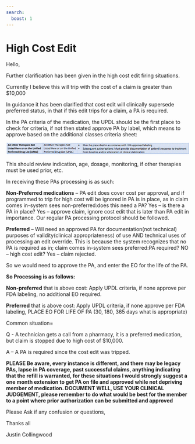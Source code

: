 ```yaml
---
search:
  boost: 1
---
```


# High Cost Edit

Hello, 

Further clarification has been given in the high cost edit firing situations.

Currently I believe this will trip with the cost of a claim is greater than $10,000

In guidance it has been clarified that cost edit will clinically supersede preferred status, in that if this edit trips for a claim, a PA is required.

In the PA criteria of the medication, the UPDL should be the first place to check for criteria, if not then stated approve PA by label, which means to approve based on the additional classes criteria sheet:

![](../../img/Pharmacist_Reference_Guide_Attachments/high_cost_edit.gif)

This should review indication, age, dosage, monitoring, if other therapies must be used prior, etc.
 
In receiving these PAs processing is as such:

**Non-Preferred medications** – PA edit does cover cost per approval, and if programmed to trip for high cost will be ignored in PA is in place, as in claim comes in-system sees non-preferred:does this need a PA? Yes – is there a PA in place? Yes – approve claim, ignore cost edit that is later than PA edit in importance. Our regular PA processing protocol should be followed.
 
**Preferred** – Will need an approved PA for documentation(not technical) purposes of validity(clinical appropriateness) of use AND technical uses of processing an edit override. This is because the system recognizes that no PA is required as in; claim comes in-system sees preferred:PA required? NO – high cost edit? Yes – claim rejected.

So we would need to approve the PA, and enter the EO for the life of the PA.
 
**So Processing is as follows:**

**Non-preferred** that is above cost: Apply UPDL criteria, if none approve per FDA labeling, no additional EO required.

**Preferred** that is above cost: Apply UPDL criteria, if none approve per FDA labeling, PLACE EO FOR LIFE OF PA (30, 180, 365 days what is appropriate)
 
Common situation=

Q - A technician gets a call from a pharmacy, it is a preferred medication, but claim is stopped due to high cost of $10,000.

A – A PA is required since the cost edit was tripped.

**PLEASE Be aware, every instance is different, and there may be legacy PAs, lapse in PA coverage, past successful claims, anything indicating that the refill is warranted, for these situations I would strongly suggest a one month extension to get PA on file and approved while not depriving member of medication. DOCUMENT WELL, USE YOUR CLINICAL JUDGEMENT, please remember to do what would be best for the member to a point where prior authorization can be submitted and approved**
 
Please Ask if any confusion or questions,

Thanks all 

Justin Collingwood
